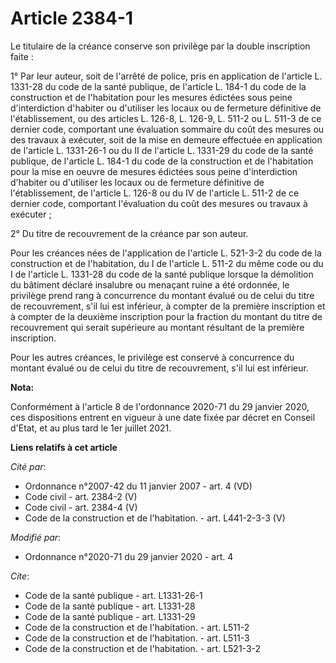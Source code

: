 # Article 2384-1

Le titulaire de la créance conserve son privilège par la double inscription faite :

1° Par leur auteur, soit de l'arrêté de police, pris en application de l'article L. 1331-28 du code de la santé publique, de
l'article L. 184-1 du code de la construction et de l'habitation pour les mesures édictées sous peine d'interdiction
d'habiter ou d'utiliser les locaux ou de fermeture définitive de l'établissement, ou des articles L. 126-8, L. 126-9, L.
511-2 ou L. 511-3 de ce dernier code, comportant une évaluation sommaire du coût des mesures ou des travaux à exécuter, soit
de la mise en demeure effectuée en application de l'article L. 1331-26-1 ou du II de l'article L. 1331-29 du code de la santé
publique, de l'article L. 184-1 du code de la construction et de l'habitation pour la mise en oeuvre de mesures édictées sous
peine d'interdiction d'habiter ou d'utiliser les locaux ou de fermeture définitive de l'établissement, de l'article L. 126-8
ou du IV de l'article L. 511-2 de ce dernier code, comportant l'évaluation du coût des mesures ou travaux à exécuter ;

2° Du titre de recouvrement de la créance par son auteur.

Pour les créances nées de l'application de l'article L. 521-3-2 du code de la construction et de l'habitation, du I de
l'article L. 511-2 du même code ou du I de l'article L. 1331-28 du code de la santé publique lorsque la démolition du
bâtiment déclaré insalubre ou menaçant ruine a été ordonnée, le privilège prend rang à concurrence du montant évalué ou de
celui du titre de recouvrement, s'il lui est inférieur, à compter de la première inscription et à compter de la deuxième
inscription pour la fraction du montant du titre de recouvrement qui serait supérieure au montant résultant de la première
inscription.

Pour les autres créances, le privilège est conservé à concurrence du montant évalué ou de celui du titre de recouvrement,
s'il lui est inférieur.

**Nota:**

Conformément à l'article 8 de l'ordonnance 2020-71 du 29 janvier 2020, ces dispositions entrent en vigueur à une date fixée
par décret en Conseil d'Etat, et au plus tard le 1er juillet 2021.

**Liens relatifs à cet article**

_Cité par_:

  - Ordonnance n°2007-42 du 11 janvier 2007 - art. 4 (VD)
  - Code civil - art. 2384-2 (V)
  - Code civil - art. 2384-4 (V)
  - Code de la construction et de l'habitation. - art. L441-2-3-3 (V)

_Modifié par_:

  - Ordonnance n°2020-71 du 29 janvier 2020 - art. 4

_Cite_:

  - Code de la santé publique - art. L1331-26-1
  - Code de la santé publique - art. L1331-28
  - Code de la santé publique - art. L1331-29
  - Code de la construction et de l'habitation. - art. L511-2
  - Code de la construction et de l'habitation. - art. L511-3
  - Code de la construction et de l'habitation. - art. L521-3-2
